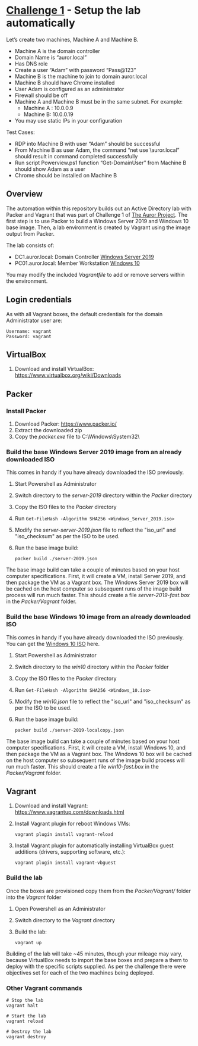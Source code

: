 # [Challenge 1](https://docs.google.com/document/d/1Zk_O_JpFQk5JQRGF9CAC0plml3ua3hCQ5VBDLxE2GQI/edit#) - Setup the lab automatically

Let’s create two machines, Machine A and Machine B.
- Machine A is the domain controller
- Domain Name is “auror.local”
- Has DNS role
- Create a user “Adam” with password “Pass@123”
- Machine B is the machine to join to domain auror.local
- Machine B should have Chrome installed
- User Adam is configured as an administrator
- Firewall should be off
- Machine A and Machine B must be in the same subnet. For example:
	- Machine A : 10.0.0.9
	- Machine B: 10.0.0.19
- You may use static IPs in your configuration

Test Cases:
- RDP into Machine B with user “Adam” should be successful
- From Machine B as user Adam, the command “net use \\auror.local” should result in
command completed successfully
- Run script Powerview.ps1 function “Get-DomainUser” from Machine B should show
Adam as a user
- Chrome should be installed on Machine B

## Overview

The automation within this repository builds out an Active Directory lab with Packer and Vagrant that was part of Challenge 1 of [The Auror Project](https://www.linkedin.com/feed/update/urn:li:activity:6919205808157155328/). The first step is to use Packer to build a Windows Server 2019 and Windows 10 base image. Then, a lab environment is created by Vagrant using the image output from Packer.


The lab consists of:
- DC1.auror.local: Domain Controller [Windows Server 2019](https://www.microsoft.com/en-us/evalcenter/evaluate-windows-server-2019)
- PC01.auror.local: Member Workstation [Windows 10](https://www.microsoft.com/en-us/evalcenter/evaluate-windows-10-enterprise)


You may modify the included *Vagrantfile* to add or remove servers within the environment.

## Login credentials

As with all Vagrant boxes, the default credentials for the domain Administrator user are:

```
Username: vagrant
Password: vagrant
```

## VirtualBox

1. Download and install VirtualBox: https://www.virtualbox.org/wiki/Downloads

## Packer

### Install Packer

1. Download Packer: https://www.packer.io/
2. Extract the downloaded zip
3. Copy the *packer.exe* file to C:\Windows\System32\


### Build the base Windows Server 2019 image from an already downloaded ISO

This comes in handy if you have already downloaded the ISO previously.

1. Start Powershell as Administrator
2. Switch directory to the *server-2019* directory within the *Packer* directory
3. Copy the ISO files to the *Packer* directory
4. Run ```Get-FileHash -Algorithm SHA256 <Windows_Server_2019.iso>```
5. Modify the *server-server-2019.json* file to reflect the "iso_url" and "iso_checksum" as per the ISO to be used.
6. Run the base image build:

    ```
    packer build ./server-2019.json
    ```

The base image build can take a couple of minutes based on your host computer specifications. First, it will  create a VM, install Server 2019, and then package the VM as a Vagrant box. The Windows Server 2019 box will be cached on the host computer so subsequent runs of the image build process will run much faster. This should create a file *server-2019-fast.box* in the *Packer/Vagrant* folder.


### Build the base Windows 10 image from an already downloaded ISO

This comes in handy if you have already downloaded the ISO previously. You can get the [Windows 10 ISO](https://www.microsoft.com/en-us/evalcenter/evaluate-windows-10-enterprise) here.

1. Start Powershell as Administrator
2. Switch directory to the *win10* directory within the *Packer* folder
3. Copy the ISO files to the *Packer* directory
4. Run ```Get-FileHash -Algorithm SHA256 <Windows_10.iso>```
5. Modify the *win10.json* file to reflect the "iso_url" and "iso_checksum" as per the ISO to be used.
6. Run the base image build:

    ```
    packer build ./server-2019-localcopy.json
    ```

The base image build can take a couple of minutes based on your host computer specifications. First, it will  create a VM, install Windows 10, and then package the VM as a Vagrant box. The Windows 10 box will be cached on the host computer so subsequent runs of the image build process will run much faster. This should create a file *win10-fast.box* in the *Packer/Vagrant* folder.


## Vagrant

1. Download and install Vagrant: https://www.vagrantup.com/downloads.html
2. Install Vagrant plugin for reboot Windows VMs:

    ```
    vagrant plugin install vagrant-reload
    ```

3. Install Vagrant plugin for automatically installing VirtualBox guest additions (drivers, supporting software, etc.):

    ```
    vagrant plugin install vagrant-vbguest
    ```

### Build the lab


Once the boxes are provisioned copy them from the *Packer/Vagrant/* folder into the *Vagrant* folder

1. Open Powershell as an Administrator
2. Switch directory to the *Vagrant* directory
3. Build the lab:

    ```
    vagrant up
    ```

Building of the lab will take ~45 minutes, though your mileage may vary, because VirtualBox needs to import the base boxes and prepare a them to deploy with the specific scripts supplied. As per the challenge there were objectives set for each of the two machines being deployed.


### Other Vagrant commands

```
# Stop the lab
vagrant halt

# Start the lab
vagrant reload

# Destroy the lab
vagrant destroy
```